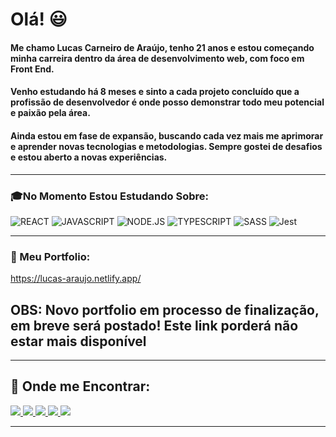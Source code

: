 # Olá! :smiley:
#### Me chamo Lucas Carneiro de Araújo, tenho 21 anos e estou começando minha carreira dentro da área de desenvolvimento web, com foco em Front End.
#### Venho estudando há 8 meses e sinto a cada projeto concluído que a profissão de desenvolvedor é onde posso demonstrar todo meu potencial e paixão pela área.
#### Ainda estou em fase de expansão, buscando cada vez mais me aprimorar e aprender novas tecnologias e metodologias. Sempre gostei de desafios e estou aberto a novas experiências.

---

### :mortar_board:No Momento Estou Estudando Sobre:  
<img src="https://img.shields.io/badge/-REACT-informational?style=for-the-badge" alt="REACT" /> <img src="https://img.shields.io/badge/-JAVASCRIPT-yellow?style=for-the-badge" alt="JAVASCRIPT" /> <img src="https://img.shields.io/badge/-NODE.JS-success?style=for-the-badge" alt="NODE.JS" /> <img src="https://img.shields.io/badge/-TYPESCRIPT-blue?style=for-the-badge" alt="TYPESCRIPT" /> <img src="https://img.shields.io/badge/-SASS-ff69b4?style=for-the-badge" alt="SASS" /> <img src="https://img.shields.io/badge/-JEST-blueviolet?style=for-the-badge" alt="Jest" />

---

### :notebook_with_decorative_cover: Meu Portfolio:
https://lucas-araujo.netlify.app/

## OBS: Novo portfolio em processo de finalização, em breve será postado! Este link porderá não estar mais disponível

---

## 🔎 Onde me Encontrar:
  
  <div>
     <a href="https://twitter.com/BrZ_r6"> <img src="https://img.shields.io/badge/Twitter-1DA1F2?style=for-the-badge&logo=twitter&logoColor=white">
     <a href="https://www.instagram.com/lucas_c_araujo12/"> <img src="https://img.shields.io/badge/Instagram-E4405F?style=for-the-badge&logo=instagram&logoColor=white">
     <a href="https://www.facebook.com/profile.php?id=100006633723212"> <img src="https://img.shields.io/badge/Facebook-1877F2?style=for-the-badge&logo=facebook&logoColor=white">
     <a href="https://www.linkedin.com/in/lucas-c-araujo/"> <img src="https://img.shields.io/badge/LinkedIn-0077B5?style=for-the-badge&logo=linkedin&logoColor=white">
     <a href="lucascdearaujo444@gmail.com"> <img src="https://img.shields.io/badge/Gmail-D14836?style=for-the-badge&logo=gmail&logoColor=white">
  </div>
       
---
